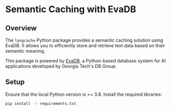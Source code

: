 # Semantic Caching with EvaDB

## Overview
The ```langcache``` Python package provides a semantic caching solution using EvaDB. It allows you to efficiently store and retrieve text data based on their semantic meaning.


This package is powered by [EvaDB](https://github.com/georgia-tech-db/eva), a Python-based database system for AI applications developed by Georgia Tech's DB Group.

## Setup
Ensure that the local Python version is >= 3.8. Install the required libraries:

```bat
pip install -r requirements.txt
```
